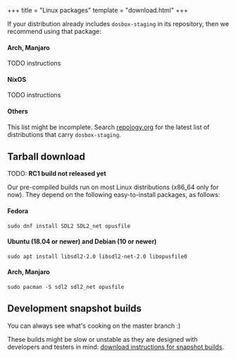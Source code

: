 +++
title = "Linux packages"
template = "download.html"
+++

If your distribution already includes `dosbox-staging` in its repository, then
we recommend using that package:

#### Arch, Manjaro

TODO instructions

#### NixOS

TODO instructions

#### Others

This list might be incomplete. Search
[repology.org](https://repology.org/projects/?search=dosbox-staging) for the
latest list of distributions that carry `dosbox-staging`.


## Tarball download

TODO: **RC1 build not released yet**
<!-- **[Download dosbox-staging 0.75.0-rc1](/)** -->

Our pre-compiled builds run on most Linux distributions (x86\_64 only for now).
They depend on the following easy-to-install packages, as follows:

#### Fedora

    sudo dnf install SDL2 SDL2_net opusfile

#### Ubuntu (18.04 or newer) and Debian (10 or newer)

    sudo apt install libsdl2-2.0 libsdl2-net-2.0 libopusfile0

#### Arch, Manjaro

    sudo pacman -S sdl2 sdl2_net opusfile


## Development snapshot builds

You can always see what's cooking on the master branch :)

These builds might be slow or unstable as they are designed with developers
and testers in mind: [download instructions for snapshot builds](
https://github.com/dosbox-staging/dosbox-staging#development-snapshot-builds).
